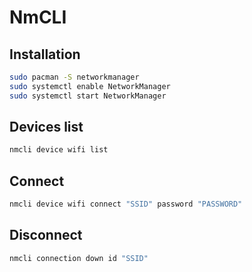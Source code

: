 # NmCLI

## Installation
```bash
sudo pacman -S networkmanager
sudo systemctl enable NetworkManager
sudo systemctl start NetworkManager
```

## Devices list
```bash
nmcli device wifi list
```

## Connect
```bash
nmcli device wifi connect "SSID" password "PASSWORD"
```

## Disconnect
```bash
nmcli connection down id "SSID"
```
